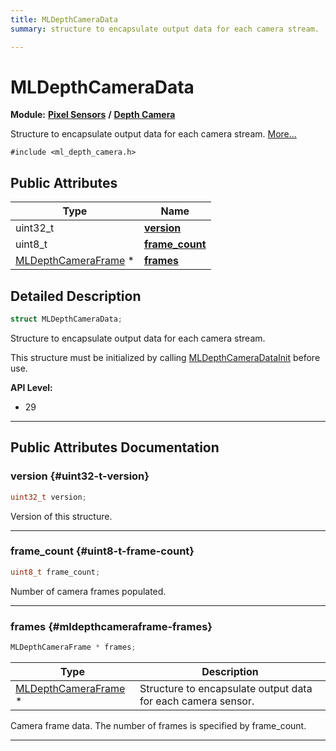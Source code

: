 ```yaml
---
title: MLDepthCameraData
summary: structure to encapsulate output data for each camera stream. 

---
```


# MLDepthCameraData

**Module:** **[Pixel Sensors](/versioned_docs/version-02-Aug-2023/api-ref/api/Modules/group___pixel_sensors/group___pixel_sensors.md)** **/** **[Depth Camera](/versioned_docs/version-02-Aug-2023/api-ref/api/Modules/group___pixel_sensors/group___d_cam/group___d_cam.md)**



Structure to encapsulate output data for each camera stream.  [More...](#detailed-description)


`#include <ml_depth_camera.h>`

## Public Attributes

| Type           | Name           |
| -------------- | -------------- |
| uint32_t | **[version](/versioned_docs/version-02-Aug-2023/api-ref/api/Modules/group___pixel_sensors/group___d_cam/struct_m_l_depth_camera_data.md#uint32-t-version)**  |
| uint8_t | **[frame_count](/versioned_docs/version-02-Aug-2023/api-ref/api/Modules/group___pixel_sensors/group___d_cam/struct_m_l_depth_camera_data.md#uint8-t-frame-count)**  |
| [MLDepthCameraFrame](/versioned_docs/version-02-Aug-2023/api-ref/api/Modules/group___pixel_sensors/group___d_cam/struct_m_l_depth_camera_frame.md) * | **[frames](/versioned_docs/version-02-Aug-2023/api-ref/api/Modules/group___pixel_sensors/group___d_cam/struct_m_l_depth_camera_data.md#mldepthcameraframe-frames)**  |

## Detailed Description

```cpp
struct MLDepthCameraData;
```

Structure to encapsulate output data for each camera stream. 

This structure must be initialized by calling [MLDepthCameraDataInit](/versioned_docs/version-02-Aug-2023/api-ref/api/Modules/group___pixel_sensors/group___d_cam/group___d_cam.md#void-mldepthcameradatainit) before use.




**API Level:**
  * 29




-----------
## Public Attributes Documentation

### version {#uint32-t-version}

```cpp
uint32_t version;
```


Version of this structure. 





-----------

### frame_count {#uint8-t-frame-count}

```cpp
uint8_t frame_count;
```


Number of camera frames populated. 





-----------

### frames {#mldepthcameraframe-frames}

```cpp
MLDepthCameraFrame * frames;
```



| Type | Description |
|--|--|
| [MLDepthCameraFrame](/versioned_docs/version-02-Aug-2023/api-ref/api/Modules/group___pixel_sensors/group___d_cam/struct_m_l_depth_camera_frame.md) * | Structure to encapsulate output data for each camera sensor.  |


Camera frame data. The number of frames is specified by frame_count. 





-----------


